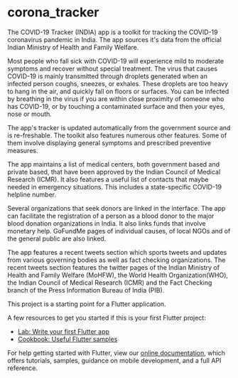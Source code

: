 # corona_tracker

The COVID-19 Tracker (INDIA) app is a toolkit for tracking the COVID-19 coronavirus pandemic in India. The app sources it's data from the official Indian Ministry of Health and Family Welfare.

Most people who fall sick with COVID-19 will experience mild to moderate symptoms and recover without special treatment. The virus that causes COVID-19 is mainly transmitted through droplets generated when an infected person coughs, sneezes, or exhales. These droplets are too heavy to hang in the air, and quickly fall on floors or surfaces. You can be infected by breathing in the virus if you are within close proximity of someone who has COVID-19, or by touching a contaminated surface and then your eyes, nose or mouth.

The app's tracker is updated automatically from the government source and is re-freshable. The toolkit also features numerous other features. Some of them involve displaying general symptoms and prescribed preventive measures.  

The app maintains a list of medical centers, both government based and private based, that have been approved by the Indian Council of Medical Research (ICMR). It also features a useful list of contacts that maybe needed in emergency situations. This includes a state-specific COVID-19 helpline number. 

Several organizations that seek donors are linked in the interface. The app can facilitate the registration of a person as a blood donor to the major blood donation organizations in India. It also links funds that involve monetary help. GoFundMe pages of individual causes, of local NGOs and of the general public are also linked.

The app features a recent tweets section which sports tweets and updates from various governing bodies as well as fact checking organizations. The recent tweets section features the twitter pages of the Indian Ministry of Health and Family Welfare (MoHFW), the World Health Organization(WHO), the Indian Council of Medical Research (ICMR) and the Fact Checking branch of the Press Information Bureau of India (PIB).


This project is a starting point for a Flutter application.

A few resources to get you started if this is your first Flutter project:

- [Lab: Write your first Flutter app](https://flutter.dev/docs/get-started/codelab)
- [Cookbook: Useful Flutter samples](https://flutter.dev/docs/cookbook)

For help getting started with Flutter, view our
[online documentation](https://flutter.dev/docs), which offers tutorials,
samples, guidance on mobile development, and a full API reference.
